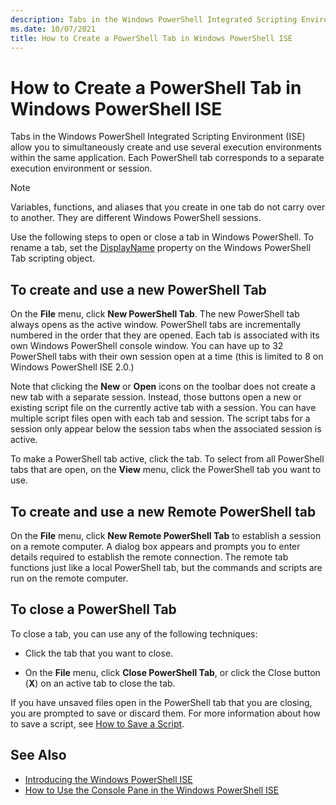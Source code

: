 ```yaml
---
description: Tabs in the Windows PowerShell Integrated Scripting Environment (ISE) allow you to simultaneously create and use several execution environments within the same application. Each PowerShell tab corresponds to a separate execution environment or session.
ms.date: 10/07/2021
title: How to Create a PowerShell Tab in Windows PowerShell ISE
---
```


# How to Create a PowerShell Tab in Windows PowerShell ISE

Tabs in the Windows PowerShell Integrated Scripting Environment (ISE) allow you to simultaneously
create and use several execution environments within the same application. Each PowerShell tab
corresponds to a separate execution environment or session.

> [!NOTE]
> Variables, functions, and aliases that you create in one tab do not carry over to another. They
> are different Windows PowerShell sessions.

Use the following steps to open or close a tab in Windows PowerShell. To rename a tab, set the
[DisplayName](object-model/The-PowerShellTab-Object.md#displayname) property on the Windows
PowerShell Tab scripting object.

## To create and use a new PowerShell Tab

On the **File** menu, click **New PowerShell Tab**. The new PowerShell tab always opens as the
active window. PowerShell tabs are incrementally numbered in the order that they are opened. Each
tab is associated with its own Windows PowerShell console window. You can have up to 32 PowerShell
tabs with their own session open at a time (this is limited to 8 on Windows PowerShell ISE 2.0.)

Note that clicking the **New** or **Open** icons on the toolbar does not create a new tab with a
separate session. Instead, those buttons open a new or existing script file on the currently active
tab with a session. You can have multiple script files open with each tab and session. The script
tabs for a session only appear below the session tabs when the associated session is active.

To make a PowerShell tab active, click the tab. To select from all PowerShell tabs that are open, on
the **View** menu, click the PowerShell tab you want to use.

## To create and use a new Remote PowerShell tab

On the **File** menu, click **New Remote PowerShell Tab** to establish a session on a remote
computer. A dialog box appears and prompts you to enter details required to establish the remote
connection. The remote tab functions just like a local PowerShell tab, but the commands and scripts
are run on the remote computer.

## To close a PowerShell Tab

To close a tab, you can use any of the following techniques:

- Click the tab that you want to close.

- On the **File** menu, click **Close PowerShell Tab**, or click the Close button (**X**) on an
  active tab to close the tab.

If you have unsaved files open in the PowerShell tab that you are closing, you are prompted to save
or discard them. For more information about how to save a script, see
[How to Save a Script](How-to-Write-and-Run-Scripts-in-the-Windows-PowerShell-ISE.md#how-to-save-a-script).

## See Also

- [Introducing the Windows PowerShell ISE](Introducing-the-Windows-PowerShell-ISE.md)
- [How to Use the Console Pane in the Windows PowerShell ISE](How-to-Use-the-Console-Pane-in-the-Windows-PowerShell-ISE.md)
